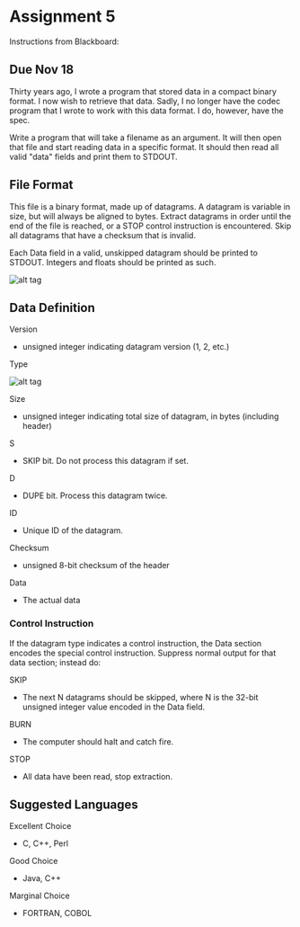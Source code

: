 Assignment 5
============

Instructions from Blackboard:

Due Nov 18
----------

Thirty years ago, I wrote a program that stored data in a compact binary format. I now wish to retrieve that data. Sadly, I no longer have the codec program that I wrote to work with this data format. I do, however, have the spec.

Write a program that will take a filename as an argument. It will then open that file and start reading data in a specific format. It should then read all valid "data" fields and print them to STDOUT.

File Format
-----------

This file is a binary format, made up of datagrams. A datagram is variable in size, but will always be aligned to bytes. Extract datagrams in order until the end of the file is reached, or a STOP control instruction is encountered. Skip all datagrams that have a checksum that is invalid.

Each Data field in a valid, unskipped datagram should be printed to STDOUT. Integers and floats should be printed as such.

![alt tag](https://dl.dropboxusercontent.com/u/10528991/assignment5_images/file_format.png)

Data Definition
---------------

Version

* unsigned integer indicating datagram version (1, 2, etc.)

Type

![alt tag](https://dl.dropboxusercontent.com/u/10528991/assignment5_images/type_of_data.png)

Size

* unsigned integer indicating total size of datagram, in bytes (including header)

S

* SKIP bit. Do not process this datagram if set.

D

* DUPE bit. Process this datagram twice.

ID

* Unique ID of the datagram.

Checksum

* unsigned 8-bit checksum of the header

Data

* The actual data

### Control Instruction

If the datagram type indicates a control instruction, the Data section encodes the special control instruction. Suppress normal output for that data section; instead do:

SKIP

* The next N datagrams should be skipped, where N is the 32-bit unsigned integer value encoded in the Data field.

BURN

* The computer should halt and catch fire.

STOP

* All data have been read, stop extraction.

Suggested Languages
-------------------

Excellent Choice

* C, C++, Perl

Good Choice

* Java, C++

Marginal Choice

* FORTRAN, COBOL
